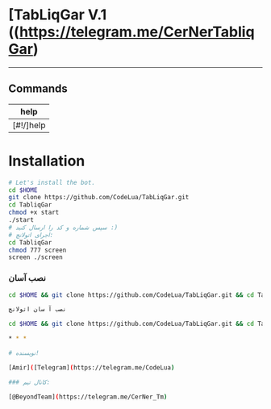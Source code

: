 # [TabLiqGar V.1 ((https://telegram.me/CerNerTabliqGar)

* * *

## Commands

|  help |
|--------------------|
| [#!/]help | just send help in your group and get the commands |

# Installation

```sh
# Let's install the bot.
cd $HOME
git clone https://github.com/CodeLua/TabLiqGar.git
cd TabliqGar
chmod +x start
./start
# سپس شماره و کد را ارسال کنید :)
# اجرای اتولانچ:
cd TabliqGar
chmod 777 screen
screen ./screen
```
### نصب آسان
```sh
cd $HOME && git clone https://github.com/CodeLua/TabLiqGar.git && cd TabLiqGar && chmod +x start && ./start

نصب آ سان اتولانچ

cd $HOME && git clone https://github.com/CodeLua/TabLiqGar.git && cd TabLiqGar && chmod 777 screen && screen ./screen

* * *

# نویسنده!

[Amir]([Telegram](https://telegram.me/CodeLua)

### کانال تیم:

[@BeyondTeam](https://telegram.me/CerNer_Tm)